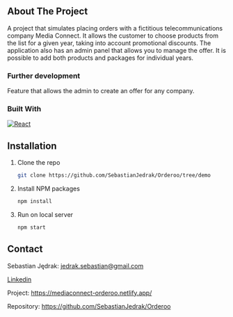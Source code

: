 ## About The Project

A project that simulates placing orders with a fictitious telecommunications company Media Connect. It allows the customer to choose products from the list for a given year, taking into account promotional discounts. The application also has an admin panel that allows you to manage the offer. It is possible to add both products and packages for individual years.

### Further development

Feature that allows the admin to create an offer for any company.

### Built With

[![React][React.js]][React-url]


## Installation

1. Clone the repo
   ```sh
   git clone https://github.com/SebastianJedrak/Orderoo/tree/demo
   ```
2. Install NPM packages
   ```sh
   npm install
   ```
3. Run on local server
   ```sh
   npm start
   ```

## Contact

Sebastian Jędrak: jedrak.sebastian@gmail.com

<a href="https://www.linkedin.com/in/sebastian-j%C4%99drak-495127233/"> Linkedin </a>

Project: https://mediaconnect-orderoo.netlify.app/

Repository: https://github.com/SebastianJedrak/Orderoo


[React.js]: https://img.shields.io/badge/React-20232A?style=for-the-badge&logo=react&logoColor=61DAFB
[React-url]: https://reactjs.org/

